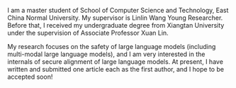 I am a master student of School of Computer Science and Technology, East China Normal University. My supervisor is Linlin Wang Young Researcher. Before that, I received my undergraduate degree from Xiangtan University under the supervision of Associate Professor Xuan Lin.

My research focuses on the safety of large language models (including multi-modal large language models), and I am very interested in the internals of secure alignment of large language models. At present, I have written and submitted one article each as the first author, and I hope to be accepted soon!
